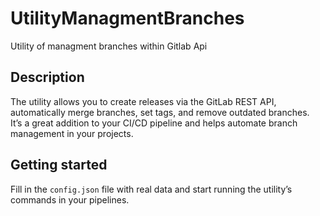 # UtilityManagmentBranches
Utility of managment branches within Gitlab Api
## Description
The utility allows you to create releases via the GitLab REST API, automatically merge branches, set tags, and remove outdated branches.  
It’s a great addition to your CI/CD pipeline and helps automate branch management in your projects.

## Getting started
Fill in the `config.json` file with real data and start running the utility’s commands in your pipelines.

